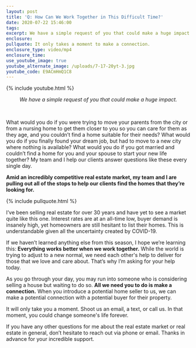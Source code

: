 ```yaml
---
layout: post
title: 'Q: How Can We Work Together in This Difficult Time?'
date: 2020-07-22 15:46:00
tags:
excerpt: We have a simple request of you that could make a huge impact.
enclosure:
pullquote: It only takes a moment to make a connection.
enclosure_type: video/mp4
enclosure_time:
use_youtube_image: true
youtube_alternate_image: /uploads/7-17-20yt-3.jpg
youtube_code: E9ACmHmQ1C8
---
```


{% include youtube.html %}

<center><em>We have a simple request of you that could make a huge impact.</em></center>

&nbsp;

What would you do if you were trying to move your parents from the city or from a nursing home to get them closer to you so you can care for them as they age, and you couldn’t find a home suitable for their needs? What would you do if you finally found your dream job, but had to move to a new city where nothing is available? What would you do if you got married and couldn’t find a home for you and your spouse to start your new life together? My team and I help our clients answer questions like these every single day.

**Amid an incredibly competitive real estate market, my team and I are pulling out all of the stops to help our clients find the homes that they’re looking for.**&nbsp;

{% include pullquote.html %}

I’ve been selling real estate for over 30 years and have yet to see a market quite like this one. Interest rates are at an all-time low, buyer demand is insanely high, yet homeowners are still hesitant to list their homes. This is understandable given all the uncertainty created by COVID-19.

If we haven’t learned anything else from this season, I hope we’re learning this: **Everything works better when we work together.** While the world is trying to adjust to a new normal, we need each other's help to deliver for those that we love and care about. That’s why I’m asking for your help today.

As you go through your day, you may run into someone who is considering selling a house but waiting to do so. **All we need you to do is make a connection.** When you introduce a potential home seller to us, we can make a potential connection with a potential buyer for their property.&nbsp;

It will only take you a moment. Shoot us an email, a text, or call us. In that moment, you could change someone's life forever.

If you have any other questions for me about the real estate market or real estate in general, don’t hesitate to reach out via phone or email. Thanks in advance for your incredible support.
